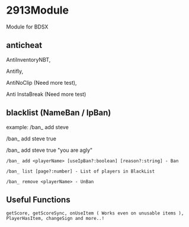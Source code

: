 # 2913Module
Module for BDSX

## anticheat
AntiInventoryNBT,

Antifly,

AntiNoClip (Need more test),

Anti InstaBreak (Need more test)

## blacklist (NameBan / IpBan)
example:
/ban_ add steve

/ban_ add steve true

/ban_ add steve true "you are agly"

`/ban_ add <playerName> [useIpBan?:boolean] [reason?:string] - Ban`

`/ban_ list [page?:number] - List of players in BlackList`

`/ban_ remove <playerName> - UnBan`

## Useful Functions
`
getScore, getScoreSync, onUseItem ( Works even on unusable items ), PlayerHasItem, changeSign and more..!
`
